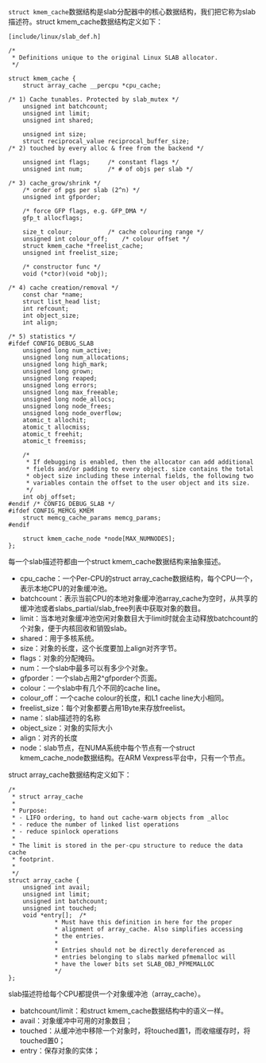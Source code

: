 `struct kmem_cache`数据结构是slab分配器中的核心数据结构，我们把它称为slab描述符。struct kmem_cache数据结构定义如下：

```
[include/linux/slab_def.h]

/*
 * Definitions unique to the original Linux SLAB allocator.
 */

struct kmem_cache {
	struct array_cache __percpu *cpu_cache;

/* 1) Cache tunables. Protected by slab_mutex */
	unsigned int batchcount;
	unsigned int limit;
	unsigned int shared;

	unsigned int size;
	struct reciprocal_value reciprocal_buffer_size;
/* 2) touched by every alloc & free from the backend */

	unsigned int flags;		/* constant flags */
	unsigned int num;		/* # of objs per slab */

/* 3) cache_grow/shrink */
	/* order of pgs per slab (2^n) */
	unsigned int gfporder;

	/* force GFP flags, e.g. GFP_DMA */
	gfp_t allocflags;

	size_t colour;			/* cache colouring range */
	unsigned int colour_off;	/* colour offset */
	struct kmem_cache *freelist_cache;
	unsigned int freelist_size;

	/* constructor func */
	void (*ctor)(void *obj);

/* 4) cache creation/removal */
	const char *name;
	struct list_head list;
	int refcount;
	int object_size;
	int align;

/* 5) statistics */
#ifdef CONFIG_DEBUG_SLAB
	unsigned long num_active;
	unsigned long num_allocations;
	unsigned long high_mark;
	unsigned long grown;
	unsigned long reaped;
	unsigned long errors;
	unsigned long max_freeable;
	unsigned long node_allocs;
	unsigned long node_frees;
	unsigned long node_overflow;
	atomic_t allochit;
	atomic_t allocmiss;
	atomic_t freehit;
	atomic_t freemiss;

	/*
	 * If debugging is enabled, then the allocator can add additional
	 * fields and/or padding to every object. size contains the total
	 * object size including these internal fields, the following two
	 * variables contain the offset to the user object and its size.
	 */
	int obj_offset;
#endif /* CONFIG_DEBUG_SLAB */
#ifdef CONFIG_MEMCG_KMEM
	struct memcg_cache_params memcg_params;
#endif

	struct kmem_cache_node *node[MAX_NUMNODES];
};
```

每一个slab描述符都由一个struct kmem_cache数据结构来抽象描述。

- cpu_cache：一个Per-CPU的struct array_cache数据结构，每个CPU一个，表示本地CPU的对象缓冲池。
- batchcount：表示当前CPU的本地对象缓冲池array_cache为空时，从共享的缓冲池或者slabs_partial/slab_free列表中获取对象的数目。
- limit：当本地对象缓冲池空闲对象数目大于limit时就会主动释放batchcount的个对象，便于内核回收和销毁slab。
- shared：用于多核系统。
- size：对象的长度，这个长度要加上align对齐字节。
- flags：对象的分配掩码。
- num：一个slab中最多可以有多少个对象。
- gfporder：一个slab占用2^gfporder个页面。
- colour：一个slab中有几个不同的cache line。
- colour_off：一个cache colour的长度，和L1 cache line大小相同。
- freelist_size：每个对象都要占用1Byte来存放freelist。
- name：slab描述符的名称
- object_size：对象的实际大小
- align：对齐的长度
- node：slab节点，在NUMA系统中每个节点有一个struct kmem_cache_node数据结构。在ARM Vexpress平台中，只有一个节点。

struct array_cache数据结构定义如下：

```
/*
 * struct array_cache
 *
 * Purpose:
 * - LIFO ordering, to hand out cache-warm objects from _alloc
 * - reduce the number of linked list operations
 * - reduce spinlock operations
 *
 * The limit is stored in the per-cpu structure to reduce the data cache
 * footprint.
 *
 */
struct array_cache {
	unsigned int avail;
	unsigned int limit;
	unsigned int batchcount;
	unsigned int touched;
	void *entry[];	/*
			 * Must have this definition in here for the proper
			 * alignment of array_cache. Also simplifies accessing
			 * the entries.
			 *
			 * Entries should not be directly dereferenced as
			 * entries belonging to slabs marked pfmemalloc will
			 * have the lower bits set SLAB_OBJ_PFMEMALLOC
			 */
};
```

slab描述符给每个CPU都提供一个对象缓冲池（array_cache）。

- batchcount/limit：和struct kmem_cache数据结构中的语义一样。
- avail：对象缓冲中可用的对象数目；
- touched：从缓冲池中移除一个对象时，将touched置1，而收缩缓存时，将touched置0；
- entry：保存对象的实体；

